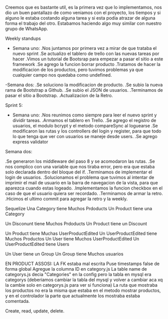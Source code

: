 Creemos que es bastante util, es la primera vez que lo implementamos, nos dio un buen pantallazo de como veniamos con el proyecto, los tiempos y si alguno le estaba costando alguna tarea y si esta podia atrazar de alguna forma el trabajo del otro. Estabamos haciendo algo muy similar con nuestro grupo de WhatsApp.

Weekly standups

-   Semana uno:
    .Nos juntamos por primera vez a mirar de que trataba el nuevo sprint
    .Se actualizo el tablero de trello con las nuevas tareas por hacer
    .Vimos un tutorial de Bootsrap para empezar a pasar el sitio a este framework
    .Se agrego la funcion borrar producto
    .Tratamos de hacer la modificacion de los productos, pero tuvimos problemas ya que cualquier campo nos quedaba como undefined.

-Semana dos:
.Se soluciono la modificacion de producto.
.Se subio la nueva rama de Bootstrap a Github.
.Se subio el JSON de usuarios.
.Terminamos de pasar el sitio a Bootstrap.
.Actualizacion de la Retro.

Sprint 5:

-   Semana uno:
    .Nos reunimos como siempre para leer el nuevo sprint y dividir tareas.
    .Armamos el tablero en Trello.
    .Se agrego el registro de usuarios, el modulo bcrypt y el metodo compareSync al loguearse
    .Se modificaron las rutas y los controllers del login y register, para que todo lo que tenga que ver con usuarios se maneje desde users.
    .Se agrego express validator

Semana dos:

.Se generaron los middleware del paso 8 y se acomodaron las rutas.
.Se nos complico con una variable que nos tiraba error, pero era que estaba solo declarada dentro del bloque del if.
.Terminamos de implementar el login de usuarios.
.Solucionamos el problema que tuvimos al intentar de imprimir el mail de usuario en la barra de navegacion de la vista, para que aparezca cuando estas logeado.
.Implementamos la funcion checkbox en el caso de que el usuario quiera ser recordado.
.Terminamos de armar la retro.
.Hicimos el ultimo commit para agregar la retro y la weekly.

Sequelize
Una Category tiene Muchos Prdoducts
Un Product tiene una Category

Un Disconunt tiene Muchos Prdoducts
Un Product tiene un Discount

Un Product tiene Muchas UserProductEdited
Un UserProductEdited tiene Muchos Productos
Un User tiene Muchos UserProductEdited
Un UserProductEdited tiene Users

Un User tiene un Group
Un Group tiene Muchos usuarios

EN PRODUCT ASSOSI: LA FK estaba mal escrita
Puse timestamps false de forma global
Agregue la columna ID en category.js
La table name de categorys.js decia "Categories" en la config pero la tabla en mysql era categorys (deberiamos cambiar la tabla del mysql y volver a cambiar aca xq la cambie solo en categorys.js para ver si funciona)
La ruta que mostraba los productos no era la misma que estaba en el metodo mostrar productos, y en el controlador la parte que actualmente los mostraba estaba comentada.

Create, read, update, delete. 